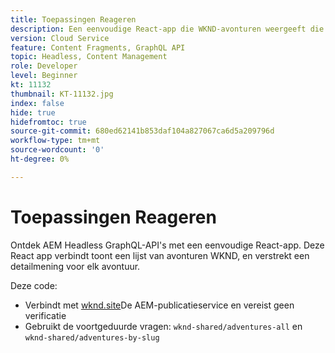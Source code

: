```yaml
---
title: Toepassingen Reageren
description: Een eenvoudige React-app die WKND-avonturen weergeeft die zijn gemodelleerd met Content Fragments.
version: Cloud Service
feature: Content Fragments, GraphQL API
topic: Headless, Content Management
role: Developer
level: Beginner
kt: 11132
thumbnail: KT-11132.jpg
index: false
hide: true
hidefromtoc: true
source-git-commit: 680ed62141b853daf104a827067ca6d5a209796d
workflow-type: tm+mt
source-wordcount: '0'
ht-degree: 0%

---
```



# Toepassingen Reageren

Ontdek AEM Headless GraphQL-API&#39;s met een eenvoudige React-app. Deze React app verbindt toont een lijst van avonturen WKND, en verstrekt een detailmening voor elk avontuur.

Deze code:

+ Verbindt met [wknd.site](https://wknd.site)De AEM-publicatieservice en vereist geen verificatie
+ Gebruikt de voortgeduurde vragen: `wknd-shared/adventures-all` en `wknd-shared/adventures-by-slug`
